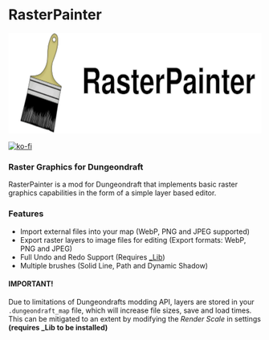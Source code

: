 # RasterPainter

<p align="center">
	<img src="banner_logo.svg" height="200" alt="RasterPainter banner logo">
</p>

[![ko-fi](https://ko-fi.com/img/githubbutton_sm.svg)](https://ko-fi.com/K3K5TC1GG)

### Raster Graphics for Dungeondraft
RasterPainter is a mod for Dungeondraft that implements basic raster graphics capabilities in the form of a simple layer based editor.


### Features
- Import external files into your map (WebP, PNG and JPEG supported)
- Export raster layers to image files for editing (Export formats: WebP, PNG and JPEG)
- Full Undo and Redo Support (Requires [_Lib](https://cartographyassets.com/assets/31828/_lib/))
- Multiple brushes (Solid Line, Path and Dynamic Shadow)



#### IMPORTANT!
Due to limitations of Dungeondrafts modding API, layers are stored in your `.dungeondraft_map` file, which will increase file sizes, save and load times. This can be mitigated to an extent by modifying the *Render Scale* in settings **(requires _Lib to be installed)**